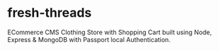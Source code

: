 # fresh-threads

ECommerce CMS Clothing Store with Shopping Cart built using Node, Express & MongoDB with Passport local Authentication. 
